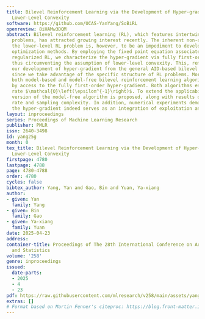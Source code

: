 ```yaml
---
title: Bilevel Reinforcement Learning via the Development of Hyper-gradient without
  Lower-Level Convexity
software: https://github.com/UCAS-YanYang/SoBiRL
openreview: 8iHAMw3DQM
abstract: Bilevel reinforcement learning (RL), which features intertwined two-level
  problems, has attracted growing interest recently. The inherent non-convexity of
  the lower-level RL problem is, however, to be an impediment to developing bilevel
  optimization methods. By employing the fixed point equation associated with the
  regularized RL, we characterize the hyper-gradient via fully first-order information,
  thus circumventing the assumption of lower-level convexity. This, remarkably, distinguishes
  our development of hyper-gradient from the general AID-based bilevel frameworks
  since we take advantage of the specific structure of RL problems. Moreover, we design
  both model-based and model-free bilevel reinforcement learning algorithms, facilitated
  by access to the fully first-order hyper-gradient. Both algorithms enjoy the convergence
  rate $\mathcal{O}\left(\epsilon^{-1}\right)$. To extend the applicability, a stochastic
  version of the model-free algorithm is proposed, along with results on its convergence
  rate and sampling complexity. In addition, numerical experiments demonstrate that
  the hyper-gradient indeed serves as an integration of exploitation and exploration.
layout: inproceedings
series: Proceedings of Machine Learning Research
publisher: PMLR
issn: 2640-3498
id: yang25g
month: 0
tex_title: Bilevel Reinforcement Learning via the Development of Hyper-gradient without
  Lower-Level Convexity
firstpage: 4780
lastpage: 4788
page: 4780-4788
order: 4780
cycles: false
bibtex_author: Yang, Yan and Gao, Bin and Yuan, Ya-xiang
author:
- given: Yan
  family: Yang
- given: Bin
  family: Gao
- given: Ya-xiang
  family: Yuan
date: 2025-04-23
address:
container-title: Proceedings of The 28th International Conference on Artificial Intelligence
  and Statistics
volume: '258'
genre: inproceedings
issued:
  date-parts:
  - 2025
  - 4
  - 23
pdf: https://raw.githubusercontent.com/mlresearch/v258/main/assets/yang25g/yang25g.pdf
extras: []
# Format based on Martin Fenner's citeproc: https://blog.front-matter.io/posts/citeproc-yaml-for-bibliographies/
---
```

